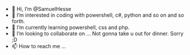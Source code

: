 - 👋 Hi, I’m @SamuelHesse
- 👀 I’m interested in coding with powershell, c#, python and so on and so forth.
- 🌱 I’m currently learning powershell, css and php.
- 💞️ I’m looking to collaborate on ... Not gonna take u out for dinner. Sorry ;D
- 📫 How to reach me ...

<!---
SamuelHesse/SamuelHesse is a ✨ special ✨ repository because its `README.md` (this file) appears on your GitHub profile.
You can click the Preview link to take a look at your changes.
--->
